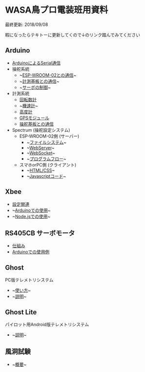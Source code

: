 # WASA鳥プロ電装班用資料

最終更新: 2018/09/08

暇になったらテキトーに更新してくので↓のリンク踏んでみてください

## Arduino
- [ArduinoによるSerial通信](Arduino/ArduinoによるSerial通信.md)
- 操舵系統
  - ~[ESP-WROOM-02との通信](./README.md)~
  - ~[計測基板との通信](./README.md)~
  - ~[サーボの制御](./README.md)~
- 計測系統
  - [回転数計](Arduino/回転数計.md)
  - ~[機速計](./README.md)~
  - [高度計](Arduino/高度計.md)
  - [GPSモジュール](Arduino/GPSモジュール.md)
  - [操舵基板との通信](Arduino/計測操舵基板との通信.md)
- Spectrum (操舵設定システム)
  - ESP-WROOM-02側 (サーバー)
    - ~[ファイルシステム](./README.md)~
    - ~[WebServer](./README.md)~
    - ~[WebSocket](./README.md)~
    - ~[プログラムフロー](./README.md)~
  - スマホorPC側 (クライアント)
    - ~[HTML/CSS](./README.md)~
    - ~[Javascriptコード](./README.md)~

## Xbee
- [設定関連](XBee/設定関連.md)
- ~[Arduinoでの使用](./README.md)~
- ~[Node.jsでの使用](./README.md)~

## RS405CB サーボモータ
- [仕組み](RS405CB/仕組み.md)
- [Arduinoでの使用例](RS405CB/Arduinoでの使用例.md)

## Ghost
PC版テレメトリシステム
- ~[使い方](./README.md)~
- ~[説明](./README.md)~

## Ghost Lite
パイロット用Android版テレメトリシステム
- ~[説明](./README.md)~

## 風洞試験
- ~[概要](./README.md)~
